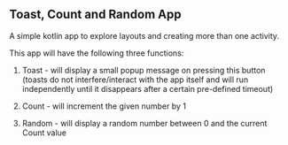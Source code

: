 ## Toast, Count and Random App

A simple kotlin app to explore layouts and creating more than one activity.

This app will have the following three functions:

1. Toast - will display a small popup message on pressing this button (toasts do not interfere/interact with the app itself and will run independently until it disappears after a certain pre-defined timeout)

2. Count - will increment the given number by 1

3. Random - will display a random number between 0 and the current Count value 